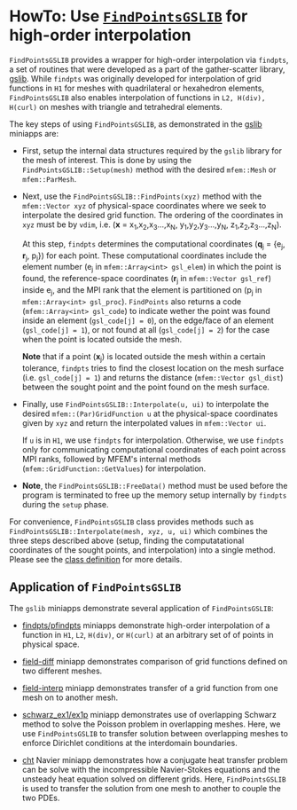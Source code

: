 # HowTo: Use [`FindPointsGSLIB`](https://github.com/mfem/mfem/blob/master/fem/gslib.hpp#L45) for high-order interpolation

`FindPointsGSLIB` provides a wrapper for high-order interpolation
via `findpts`, a set of routines that were developed as
a part of the gather-scatter library, [gslib](https://github.com/Nek5000/gslib).
While `findpts` was originally developed for interpolation of grid functions in
`H1` for meshes with quadrilateral or hexahedron elements, `FindPointsGSLIB`
also enables interpolation of functions in `L2, H(div), H(curl)` on meshes with
triangle and tetrahedral elements.

The key steps of using `FindPointsGSLIB`, as demonstrated in the
[gslib](https://github.com/mfem/mfem/tree/master/miniapps/gslib) miniapps
are:

* First, setup the internal data structures required by the `gslib` library for
the mesh of interest. This is done by using the `FindPointsGSLIB::Setup(mesh)`
method with the desired `mfem::Mesh` or `mfem::ParMesh`.

* Next, use the `FindPointsGSLIB::FindPoints(xyz)` method with the
`mfem::Vector xyz` of physical-space coordinates where we seek to
interpolate the desired grid function.
The ordering of the coordinates in `xyz` must be by `vdim`,
i.e. (**x** = x<sub>1</sub>,x<sub>2</sub>,x<sub>3</sub>...,x<sub>N</sub>,
              y<sub>1</sub>,y<sub>2</sub>,y<sub>3</sub>...,y<sub>N</sub>,
              z<sub>1</sub>,z<sub>2</sub>,z<sub>3</sub>...,z<sub>N</sub>).

    At this step, `findpts` determines the computational coordinates
(**q**<sub>j</sub> = {e<sub>j</sub>, **r**<sub>j</sub>,
p<sub>j</sub>}) for each point.
These computational coordinates include the element number
(e<sub>j</sub> in `mfem::Array<int> gsl_elem`) in which the point is found,
the reference-space coordinates (**r**<sub>j</sub> in `mfem::Vector gsl_ref`) inside e<sub>j</sub>,
and the MPI rank that the element is partitioned on (p<sub>j</sub> in `mfem::Array<int> gsl_proc`).
`FindPoints` also returns a code (`mfem::Array<int> gsl_code`) to indicate wether
the point was found inside an element (`gsl_code[j] = 0`), on the edge/face of an
element (`gsl_code[j] = 1`), or not found at all (`gsl_code[j] = 2`) for the case
when the point is located outside the mesh.

    **Note** that if a point (**x**<sub>j</sub>) is located outside the mesh within
a certain tolerance, `findpts` tries to find the closest location on the mesh
surface (i.e. `gsl_code[j] = 1`) and returns the distance (`mfem::Vector gsl_dist`)
between the sought point and the point found on the mesh surface.

* Finally, use `FindPointsGSLIB::Interpolate(u, ui)` to interpolate the
desired `mfem::(Par)GridFunction u` at the physical-space coordinates given by `xyz`
and return the interpolated values in `mfem::Vector ui`.

    If `u` is in `H1`, we use `findpts` for interpolation. Otherwise,
we use `findpts` only for communicating computational coordinates of each point
across MPI ranks, followed by MFEM's internal methods (`mfem::GridFunction::GetValues`)
for interpolation.

* **Note**, the `FindPointsGSLIB::FreeData()` method must be used before the
program is terminated to free up the memory setup internally by `findpts` during
the `setup` phase.

For convenience, `FindPointsGSLIB` class provides methods such as
`FindPointsGSLIB::Interpolate(mesh, xyz, u, ui)` which combines the three steps
described above (setup, finding the computatational coordinates of the sought points, and
interpolation) into a single method. Please see the [class definition](https://github.com/mfem/mfem/blob/master/fem/gslib.hpp#L45)
for more details.

## Application of `FindPointsGSLIB`
The `gslib` miniapps demonstrate several application of `FindPointsGSLIB`:

* [findpts/pfindpts](https://github.com/mfem/mfem/blob/master/miniapps/gslib/findpts.cpp)
miniapps demonstrate high-order interpolation of a function in `H1`, `L2`, `H(div)`, or `H(curl)` at an
arbitrary set of of points in physical space.

* [field-diff](https://github.com/mfem/mfem/blob/master/miniapps/gslib/field-diff.cpp)
miniapp demonstrates comparison of grid functions defined on two
different meshes.

* [field-interp](https://github.com/mfem/mfem/blob/master/miniapps/gslib/field-interp.cpp)
miniapp demonstrates transfer of a grid function from one mesh
on to another mesh.

* [schwarz_ex1/ex1p](https://github.com/mfem/mfem/blob/master/miniapps/gslib/schwarz_ex1.cpp)
miniapp demonstrates use of overlapping Schwarz method to
solve the Poisson problem in overlapping meshes. Here, we use `FindPointsGSLIB` to
transfer solution between overlapping meshes to enforce Dirichlet conditions
at the interdomain boundaries.

* [cht](https://github.com/mfem/mfem/blob/master/miniapps/navier/navier_cht.cpp)
Navier miniapp demonstrates how a conjugate heat transfer problem can be
solve with the incompressible Navier-Stokes equations and the unsteady heat
equation solved on different grids. Here, `FindPointsGSLIB` is used to
transfer the solution from one mesh to another to couple the two PDEs.
